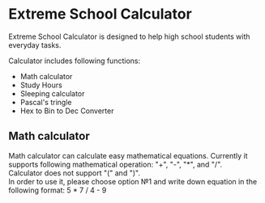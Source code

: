 # Extreme School Calculator

Extreme School Calculator is designed to help high school students with everyday tasks. 
  
Calculator includes following functions:
- Math calculator 
- Study Hours
- Sleeping calculator
- Pascal's tringle
- Hex to Bin to Dec Converter
  
    
      
## Math calculator  
Math calculator can calculate easy mathematical equations. Currently it supports following mathematical operation: "+", "-", "\*", and "/".   
Calculator does not support "(" and ")".  
In order to use it, please choose option №1 and write down equation in the following format: 5 * 7 / 4 - 9  

